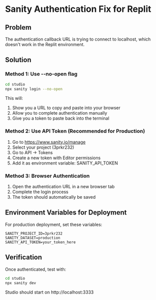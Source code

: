 # Sanity Authentication Fix for Replit

## Problem
The authentication callback URL is trying to connect to localhost, which doesn't work in the Replit environment.

## Solution

### Method 1: Use --no-open flag
```bash
cd studio
npx sanity login --no-open
```

This will:
1. Show you a URL to copy and paste into your browser
2. Allow you to complete authentication manually
3. Give you a token to paste back into the terminal

### Method 2: Use API Token (Recommended for Production)
1. Go to https://www.sanity.io/manage
2. Select your project (3prkr232)
3. Go to API → Tokens
4. Create a new token with Editor permissions
5. Add it as environment variable: SANITY_API_TOKEN

### Method 3: Browser Authentication
1. Open the authentication URL in a new browser tab
2. Complete the login process
3. The token should automatically be saved

## Environment Variables for Deployment
For production deployment, set these variables:
```
SANITY_PROJECT_ID=3prkr232
SANITY_DATASET=production
SANITY_API_TOKEN=your_token_here
```

## Verification
Once authenticated, test with:
```bash
cd studio
npx sanity dev
```

Studio should start on http://localhost:3333